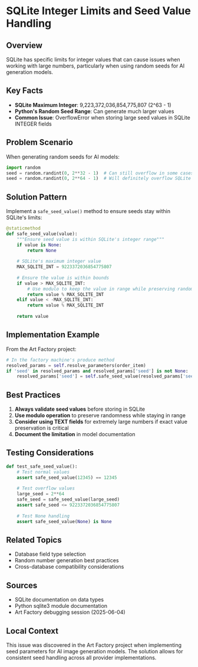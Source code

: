 # SQLite Integer Limits and Seed Value Handling

## Overview
SQLite has specific limits for integer values that can cause issues when working with large numbers, particularly when using random seeds for AI generation models.

## Key Facts
- **SQLite Maximum Integer**: 9,223,372,036,854,775,807 (2^63 - 1)
- **Python's Random Seed Range**: Can generate much larger values
- **Common Issue**: OverflowError when storing large seed values in SQLite INTEGER fields

## Problem Scenario
When generating random seeds for AI models:
```python
import random
seed = random.randint(0, 2**32 - 1)  # Can still overflow in some cases
seed = random.randint(0, 2**64 - 1)  # Will definitely overflow SQLite
```

## Solution Pattern
Implement a `safe_seed_value()` method to ensure seeds stay within SQLite's limits:

```python
@staticmethod
def safe_seed_value(value):
    """Ensure seed value is within SQLite's integer range"""
    if value is None:
        return None
    
    # SQLite's maximum integer value
    MAX_SQLITE_INT = 9223372036854775807
    
    # Ensure the value is within bounds
    if value > MAX_SQLITE_INT:
        # Use modulo to keep the value in range while preserving randomness
        return value % MAX_SQLITE_INT
    elif value < -MAX_SQLITE_INT:
        return value % MAX_SQLITE_INT
    
    return value
```

## Implementation Example
From the Art Factory project:
```python
# In the factory machine's produce method
resolved_params = self.resolve_parameters(order_item)
if 'seed' in resolved_params and resolved_params['seed'] is not None:
    resolved_params['seed'] = self.safe_seed_value(resolved_params['seed'])
```

## Best Practices
1. **Always validate seed values** before storing in SQLite
2. **Use modulo operation** to preserve randomness while staying in range
3. **Consider using TEXT fields** for extremely large numbers if exact value preservation is critical
4. **Document the limitation** in model documentation

## Testing Considerations
```python
def test_safe_seed_value():
    # Test normal values
    assert safe_seed_value(12345) == 12345
    
    # Test overflow values
    large_seed = 2**64
    safe_seed = safe_seed_value(large_seed)
    assert safe_seed <= 9223372036854775807
    
    # Test None handling
    assert safe_seed_value(None) is None
```

## Related Topics
- Database field type selection
- Random number generation best practices
- Cross-database compatibility considerations

## Sources
- SQLite documentation on data types
- Python sqlite3 module documentation
- Art Factory debugging session (2025-06-04)

## Local Context
This issue was discovered in the Art Factory project when implementing seed parameters for AI image generation models. The solution allows for consistent seed handling across all provider implementations.